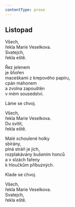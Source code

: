 ```yaml
---
contentType: prose
---
```


## Listopad

Všech,  
řekla Marie Veselkova.  
Svatejch,  
řekla eště.

Řez jelenem  
je šňořen  
maceškami z krepového papíru,  
cpán mahonem  
a zvolna zapouštěn  
v mém sousedství.

Láme se chvoj.

Všech,  
řekla Marie Veselkova.  
Du svítit,  
řekla eště.

Malé schoulené holky  
sbírány,  
plná stráň je jich,  
rozplakávány bušením honců  
a v slzách fařeny  
k hloučkům příbuzných.

Klade se chvoj.

Všech,  
řekla Marie Veselkova.  
Svatejch,  
řekla eště.
